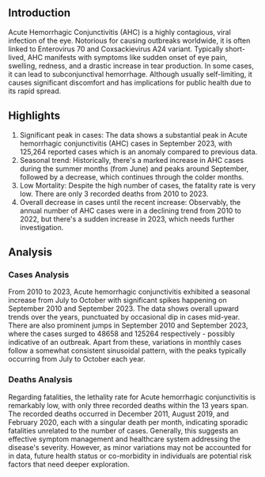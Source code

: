 ## Introduction

Acute Hemorrhagic Conjunctivitis (AHC) is a highly contagious, viral infection of the eye. Notorious for causing outbreaks worldwide, it is often linked to Enterovirus 70 and Coxsackievirus A24 variant. Typically short-lived, AHC manifests with symptoms like sudden onset of eye pain, swelling, redness, and a drastic increase in tear production. In some cases, it can lead to subconjunctival hemorrhage. Although usually self-limiting, it causes significant discomfort and has implications for public health due to its rapid spread.

## Highlights

1. Significant peak in cases: The data shows a substantial peak in Acute hemorrhagic conjunctivitis (AHC) cases in September 2023, with 125,264 reported cases which is an anomaly compared to previous data.<br/>
2. Seasonal trend: Historically, there's a marked increase in AHC cases during the summer months (from June) and peaks around September, followed by a decrease, which continues through the colder months.<br/>
3. Low Mortality: Despite the high number of cases, the fatality rate is very low. There are only 3 recorded deaths from 2010 to 2023.<br/>
4. Overall decrease in cases until the recent increase: Observably, the annual number of AHC cases were in a declining trend from 2010 to 2022, but there's a sudden increase in 2023, which needs further investigation.

## Analysis

### Cases Analysis
From 2010 to 2023, Acute hemorrhagic conjunctivitis exhibited a seasonal increase from July to October with significant spikes happening on September 2010 and September 2023. The data shows overall upward trends over the years, punctuated by occasional dip in cases mid-year. There are also prominent jumps in September 2010 and September 2023, where the cases surged to 48658 and 125264 respectively - possibly indicative of an outbreak. Apart from these, variations in monthly cases follow a somewhat consistent sinusoidal pattern, with the peaks typically occurring from July to October each year.

### Deaths Analysis
Regarding fatalities, the lethality rate for Acute hemorrhagic conjunctivitis is remarkably low, with only three recorded deaths within the 13 years span. The recorded deaths occurred in December 2011, August 2019, and February 2020, each with a singular death per month, indicating sporadic fatalities unrelated to the number of cases. Generally, this suggests an effective symptom management and healthcare system addressing the disease's severity. However, as minor variations may not be accounted for in data, future health status or co-morbidity in individuals are potential risk factors that need deeper exploration.
